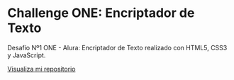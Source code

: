 # Challenge ONE: Encriptador de Texto

Desafío Nº1 ONE - Alura: Encriptador de Texto realizado con HTML5, CSS3 y JavaScript.

<a href="https://marianabertazzi.github.io/Challenge-ONE-Encriptador-de-Texto/">Visualiza mi repositorio</a>
